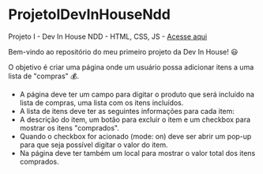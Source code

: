 # ProjetoIDevInHouseNdd
Projeto I - Dev In House NDD - HTML, CSS, JS - [Acesse aqui](https://natanvieira.github.io/ProjetoIDevInHouseNdd/)

Bem-vindo ao repositório do meu primeiro projeto da Dev In House! 😃

O objetivo é criar uma página onde um usuário possa adicionar itens a uma lista de "compras" 💰.

* A página deve ter um campo para digitar o produto que será incluído na lista de compras, uma lista com os itens incluídos.
* A lista de itens deve ter as seguintes informações para cada item:
* A descrição do item, um botão para excluir o item e um checkbox para mostrar os itens "comprados".
* Quando o checkbox for acionado (mode: on) deve ser abrir um pop-up para que seja possível digitar o valor do item.
* Na página deve ter também um local para mostrar o valor total dos itens comprados.


